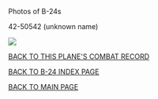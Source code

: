 
Photos of B-24s






 




42-50542 (unknown name)  

![](42-50542.jpg)  
  

[BACK TO THIS PLANE'S COMBAT RECORD](ValorToVictory/b24s/42-50542.md)  

[BACK TO B-24 INDEX PAGE](ValorToVictory/000b24s.md)  

[BACK TO MAIN PAGE](ValorToVictory/index.html)


